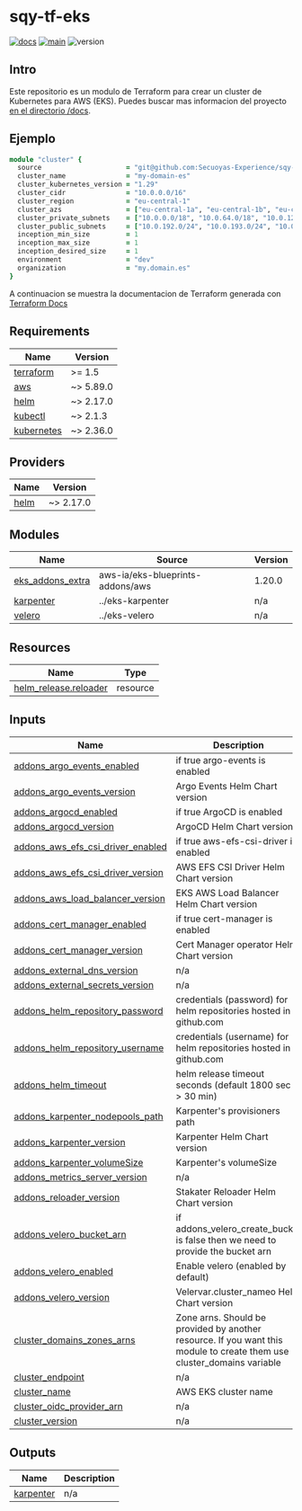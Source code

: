 <!-- BEGIN_TF_DOCS -->
# sqy-tf-eks

[![docs](https://github.com/Secuoyas-Experience/sqy-tf-eks/actions/workflows/docs.yaml/badge.svg)](https://github.com/Secuoyas-Experience/sqy-tf-eks/actions/workflows/docs.yaml)
[![main](https://github.com/Secuoyas-Experience/sqy-tf-eks/actions/workflows/main.yaml/badge.svg)](https://github.com/Secuoyas-Experience/sqy-tf-eks/actions/workflows/main.yaml)
![version](https://img.shields.io/badge/version-v1.22.14-blue)

## Intro

Este repositorio es un modulo de Terraform para crear un cluster de Kubernetes para AWS (EKS). Puedes buscar mas informacion del proyecto [en el directorio /docs](./docs/).

## Ejemplo

```ruby
module "cluster" {
  source                     = "git@github.com:Secuoyas-Experience/sqy-tf-eks.git?ref=1.8.0"
  cluster_name               = "my-domain-es"
  cluster_kubernetes_version = "1.29"
  cluster_cidr               = "10.0.0.0/16"
  cluster_region             = "eu-central-1"
  cluster_azs                = ["eu-central-1a", "eu-central-1b", "eu-central-1c"]
  cluster_private_subnets    = ["10.0.0.0/18", "10.0.64.0/18", "10.0.128.0/24"]
  cluster_public_subnets     = ["10.0.192.0/24", "10.0.193.0/24", "10.0.194.0/24"]
  inception_min_size         = 1
  inception_max_size         = 1
  inception_desired_size     = 1
  environment                = "dev"
  organization               = "my.domain.es"
}
```

A continuacion se muestra la documentacion de Terraform generada con [Terraform Docs](https://terraform-docs.io/)

## Requirements

| Name | Version |
|------|---------|
| <a name="requirement_terraform"></a> [terraform](#requirement\_terraform) | >= 1.5 |
| <a name="requirement_aws"></a> [aws](#requirement\_aws) | ~> 5.89.0 |
| <a name="requirement_helm"></a> [helm](#requirement\_helm) | ~> 2.17.0 |
| <a name="requirement_kubectl"></a> [kubectl](#requirement\_kubectl) | ~> 2.1.3 |
| <a name="requirement_kubernetes"></a> [kubernetes](#requirement\_kubernetes) | ~> 2.36.0 |

## Providers

| Name | Version |
|------|---------|
| <a name="provider_helm"></a> [helm](#provider\_helm) | ~> 2.17.0 |

## Modules

| Name | Source | Version |
|------|--------|---------|
| <a name="module_eks_addons_extra"></a> [eks\_addons\_extra](#module\_eks\_addons\_extra) | aws-ia/eks-blueprints-addons/aws | 1.20.0 |
| <a name="module_karpenter"></a> [karpenter](#module\_karpenter) | ../eks-karpenter | n/a |
| <a name="module_velero"></a> [velero](#module\_velero) | ../eks-velero | n/a |

## Resources

| Name | Type |
|------|------|
| [helm_release.reloader](https://registry.terraform.io/providers/hashicorp/helm/latest/docs/resources/release) | resource |

## Inputs

| Name | Description | Type | Default | Required |
|------|-------------|------|---------|:--------:|
| <a name="input_addons_argo_events_enabled"></a> [addons\_argo\_events\_enabled](#input\_addons\_argo\_events\_enabled) | if true argo-events is enabled | `bool` | `false` | no |
| <a name="input_addons_argo_events_version"></a> [addons\_argo\_events\_version](#input\_addons\_argo\_events\_version) | Argo Events Helm Chart version | `string` | `"2.4.1"` | no |
| <a name="input_addons_argocd_enabled"></a> [addons\_argocd\_enabled](#input\_addons\_argocd\_enabled) | if true ArgoCD is enabled | `bool` | `false` | no |
| <a name="input_addons_argocd_version"></a> [addons\_argocd\_version](#input\_addons\_argocd\_version) | ArgoCD Helm Chart version | `string` | `"5.46.7"` | no |
| <a name="input_addons_aws_efs_csi_driver_enabled"></a> [addons\_aws\_efs\_csi\_driver\_enabled](#input\_addons\_aws\_efs\_csi\_driver\_enabled) | if true aws-efs-csi-driver is enabled | `bool` | `false` | no |
| <a name="input_addons_aws_efs_csi_driver_version"></a> [addons\_aws\_efs\_csi\_driver\_version](#input\_addons\_aws\_efs\_csi\_driver\_version) | AWS EFS CSI Driver Helm Chart version | `string` | n/a | yes |
| <a name="input_addons_aws_load_balancer_version"></a> [addons\_aws\_load\_balancer\_version](#input\_addons\_aws\_load\_balancer\_version) | EKS AWS Load Balancer Helm Chart version | `string` | `"1.6.2"` | no |
| <a name="input_addons_cert_manager_enabled"></a> [addons\_cert\_manager\_enabled](#input\_addons\_cert\_manager\_enabled) | if true cert-manager is enabled | `bool` | `true` | no |
| <a name="input_addons_cert_manager_version"></a> [addons\_cert\_manager\_version](#input\_addons\_cert\_manager\_version) | Cert Manager operator Helm Chart version | `string` | `"1.13.3"` | no |
| <a name="input_addons_external_dns_version"></a> [addons\_external\_dns\_version](#input\_addons\_external\_dns\_version) | n/a | `string` | `"1.14.3"` | no |
| <a name="input_addons_external_secrets_version"></a> [addons\_external\_secrets\_version](#input\_addons\_external\_secrets\_version) | n/a | `string` | `"0.9.11"` | no |
| <a name="input_addons_helm_repository_password"></a> [addons\_helm\_repository\_password](#input\_addons\_helm\_repository\_password) | credentials (password) for helm repositories hosted in github.com | `string` | `null` | no |
| <a name="input_addons_helm_repository_username"></a> [addons\_helm\_repository\_username](#input\_addons\_helm\_repository\_username) | credentials (username) for helm repositories hosted in github.com | `string` | `null` | no |
| <a name="input_addons_helm_timeout"></a> [addons\_helm\_timeout](#input\_addons\_helm\_timeout) | helm release timeout seconds (default 1800 sec -> 30 min) | `number` | `1800` | no |
| <a name="input_addons_karpenter_nodepools_path"></a> [addons\_karpenter\_nodepools\_path](#input\_addons\_karpenter\_nodepools\_path) | Karpenter's provisioners path | `string` | `""` | no |
| <a name="input_addons_karpenter_version"></a> [addons\_karpenter\_version](#input\_addons\_karpenter\_version) | Karpenter Helm Chart version | `string` | `"v0.34.0"` | no |
| <a name="input_addons_karpenter_volumeSize"></a> [addons\_karpenter\_volumeSize](#input\_addons\_karpenter\_volumeSize) | Karpenter's volumeSize | `string` | `"10Gi"` | no |
| <a name="input_addons_metrics_server_version"></a> [addons\_metrics\_server\_version](#input\_addons\_metrics\_server\_version) | n/a | `string` | `"3.12.0"` | no |
| <a name="input_addons_reloader_version"></a> [addons\_reloader\_version](#input\_addons\_reloader\_version) | Stakater Reloader Helm Chart version | `string` | `"1.0.56"` | no |
| <a name="input_addons_velero_bucket_arn"></a> [addons\_velero\_bucket\_arn](#input\_addons\_velero\_bucket\_arn) | if addons\_velero\_create\_bucket is false then we need to provide the bucket arn | `string` | `null` | no |
| <a name="input_addons_velero_enabled"></a> [addons\_velero\_enabled](#input\_addons\_velero\_enabled) | Enable velero (enabled by default) | `bool` | `false` | no |
| <a name="input_addons_velero_version"></a> [addons\_velero\_version](#input\_addons\_velero\_version) | Velervar.cluster\_nameo Helm Chart version | `string` | `"4.0.3"` | no |
| <a name="input_cluster_domains_zones_arns"></a> [cluster\_domains\_zones\_arns](#input\_cluster\_domains\_zones\_arns) | Zone arns. Should be provided by another resource. If you want this module to create them use cluster\_domains variable | `list(string)` | `[]` | no |
| <a name="input_cluster_endpoint"></a> [cluster\_endpoint](#input\_cluster\_endpoint) | n/a | `string` | n/a | yes |
| <a name="input_cluster_name"></a> [cluster\_name](#input\_cluster\_name) | AWS EKS cluster name | `string` | n/a | yes |
| <a name="input_cluster_oidc_provider_arn"></a> [cluster\_oidc\_provider\_arn](#input\_cluster\_oidc\_provider\_arn) | n/a | `string` | n/a | yes |
| <a name="input_cluster_version"></a> [cluster\_version](#input\_cluster\_version) | n/a | `string` | n/a | yes |

## Outputs

| Name | Description |
|------|-------------|
| <a name="output_karpenter"></a> [karpenter](#output\_karpenter) | n/a |

<!-- END_TF_DOCS -->